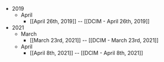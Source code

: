 - 2019
    - April
        - [[April 26th, 2019]] -- [[DCIM - April 26th, 2019]]
- 2021
    - March
        - [[March 23rd, 2021]] -- [[DCIM - March 23rd, 2021]]
    - April
        - [[April 8th, 2021]] -- [[DCIM - April 8th, 2021]]
